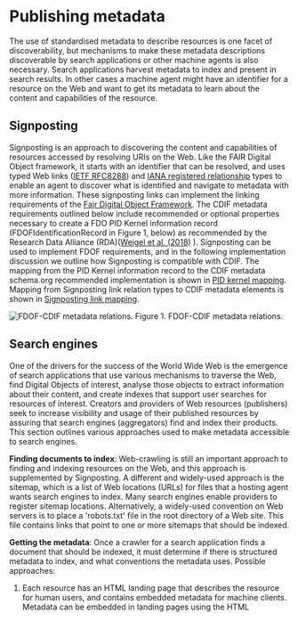 # Publishing metadata

The use of standardised metadata to describe resources is one facet of discoverability, but mechanisms to make these metadata descriptions discoverable by search applications or other machine agents is also necessary. Search applications harvest metadata to index and present in search results. In other cases a machine agent might have an identifier for a resource on the Web and want to get its metadata to learn about the content and capabilities of the resource.

## Signposting
Signposting is an approach to discovering the content and capabilities of resources accessed by resolving URIs on the Web. Like the FAIR Digital Object framework, it starts with an identifier that can be resolved, and uses typed Web links ([IETF RFC8288](https://datatracker.ietf.org/doc/html/rfc8288)) and [IANA registered relationship](https://www.iana.org/assignments/link-relations/link-relations.xhtml) types to enable an agent to discover what is identified and navigate to metadata with more information. These signposting links can implement the linking requirements of the [Fair Digital Object Framework](https://www.slideshare.net/hvdsomp/fair-signposting-a-kiss-approach-to-a-burning-issue). The CDIF metadata requirements outlined below include recommended or optional properties necessary to create a FDO PID Kernel information record (FDOFIdentificationRecord in Figure 1, below) as recommended by the Research Data Alliance (RDA)([Weigel et al. (2018)](https://doi.org/10.15497/RDA00031) ). Signposting can be used to implement FDOF requirements, and in the following implementation discussion we outline how Signposting is compatible with CDIF. The mapping from the PID Kernel information record to the CDIF metadata schema.org recommended implementation is shown in [PID kernel mapping](). Mapping from Signposting link relation types to CDIF metadata elements is shown in [Signposting link mapping]().

![FDOF-CDIF metadata relations.](./figures/fdof-cdif-relations.jpg)
Figure 1. FDOF-CDIF metadata relations.

## Search engines
One of the drivers for the success of the World Wide Web is the emergence of search applications that use various mechanisms to traverse the Web, find Digital Objects of interest, analyse those objects to extract information about their content, and create indexes that support user searches for resources of interest. Creators and providers of Web resources (publishers) seek to increase visibility and usage of their published resources by assuring that search engines (aggregators) find and index their products. This section outlines various approaches used to make metadata accessible to search engines.

**Finding documents to index**: Web-crawling is still an important approach to finding and indexing resources on the Web, and this approach is supplemented by Signposting. A different and widely-used approach is the sitemap, which is a list of Web locations (URLs) for files that a hosting agent wants search engines to index.  Many search engines enable providers to register sitemap locations. Alternatively, a widely-used convention on Web servers is to place a 'robots.txt' file in the root directory of a Web site. This file contains links that point to one or more sitemaps that should be indexed.

**Getting the metadata**: Once a crawler for a search application finds a document that should be indexed, it must determine if there is structured metadata to index, and what conventions the metadata uses. Possible approaches:

1. Each resource has an HTML landing page that describes the resource for human users, and contains embedded metadata for machine clients. Metadata can be embedded in landing pages using the HTML <script> element, in alignment with the Data on the Web Best Practices, specifically [section 8.2, Metadata](https://www.w3.org/TR/dwbp/#metadata) (See Example 1). This approach requires that each published resource has a human-readable landing page, intended to be the target of search by human users. Scripts are normally embedded in the <head> section of an HTML document. The <script> element has at minimum a 'type' attribute that provides a MIME-type specifying the type of script. Example 1.
![example1](./figures/ex1-jsonldembededinhtml.jpg)
Example 1. A JSON-LD metadata object embedded as a script in an HTML document.

2. Metadata can be embedded in the HTML <head> section of a landing page using HTML <meta> elements, which have a 'name' attribute that can be used to identify different metadata properties (see Example 2). This approach has been implemented by some off-the-shelf repository software (e.g. Dataverse). The HTML <meta> elements are intended to describe the HTML document that contains the [<meta> element](https://www.w3.org/TR/2011/WD-html5-author-20110809/the-meta-element.html), not some external resource that the Web page is about. CDIF recommends against this approach and suggests using the script approach (No 1 in this list) instead because that is more widely used and allows richer metadata content to be included. 
![example2](./figures/ex2-htmlmetatags.jpg)
Example 2. HTML meta tags with metadata about a resource.

3. Metadata can be linked from the landing page using the HTML <link> element in the <head> section to provide a Web locator (URL) that can be used to retrieve a full metadata document about the described resource. The link element has the "rel='describedby'" attribute to indicate that the link is to metadata; a 'type' attribute to provide the MIME type of the target metadata record; and optionally a 'profile' attribute to identify specific metadata conventions. Note that multiple links could be provided to different metadata views, e.g. a CDIF record, a PID Kernel record, a FDOFidentifierRecord, etc. This approach depends on Web-crawlers to identify and follow these links to get the metadata that the provider wants indexed. This is one of the [Signposting approaches](https://signposting.org/).

4. The server providing the resource can be configured to include <link> elements in the [HTTP response header](https://tools.ietf.org/html/rfc8288) that indicate the location of machine-actionable metadata describing the subject of the URL target. As in the HTML link approach, these links would have a "rel='describedby'" attribute to indicate that the link is to metadata, a 'type' attribute to provide the MIME type of the target metadata record, and optionally a 'profile' attribute to identify specific metadata conventions. The advantage of this approach is that the HTTP response header links can be provided for any resource that has an HTTP URL, so links to metadata can be accessed for non-textual resources that do not have an associated HTML landing page. If the download size for the resource is large, a client can use the HTTP 'head' request to access this header information without downloading the [entire file](https://tools.ietf.org/html/rfc7231#section-4.3.2). This approach would enable indexing of large resource collections that have a single landing page, but for which the individual resources do not have a landing page, e.g. a STAC catalogue. The downside is that many client applications do not use the [HTTP header information](https://www.w3.org/TR/ldp-bp/#use-case-2-providing-metadata-in-both-http-headers-and-html-body). This is a second Signposting approach. CDIF recommends this approach for resources that do not have landing pages; see [implementation recommendations](tbd).

5. A sitemap can point directly to metadata documents in formats that the search engine can parse. With the basic sitemap XML schema, all metadata would need to conform to a single profile. In the implementation section below, the CDIF proposes using an extension to the sitemap scheme that allows labelled links to the indexing targets.

6. Another option is for the sitemap to provide a URL that retrieves a document containing a collection of metadata records, something like the US Government Data.gov [Project Open Data Catalog](https://project-open-data.cio.gov/v1.1/schema/catalog.json), or [Ocean Info Hub graph first approach](https://book.oceaninfohub.org/indexing/graphpub.html), with individual records providing CDIF profile metadata.

## How do harvesters know where to look?
- Publishers register metadata services with a harvester, e.g. by providing a URL to GET a sitemap or other metadata catalogue document, e.g. an [OpenGeospatial Consortium (OGC) Record collection (catalogue)](https://docs.ogc.org/DRAFTS/20-004.html#sc_record-collection-overview). 
- Server robots.txt has link to sitemap.xml file; The sitemap.xml lists Web locations that a crawler should
index.

Once the harvester has a URL for a location to index, how do they know where the metadata is relative to that location? Possible approaches:

- Try a [HTTP HEAD request](https://www.rfc-editor.org/rfc/rfc9110#HEAD) on the URL and inspect. If the Content-Type header value is a known metadata type and profile, then the URL will get a document containing a single metadata record that can be indexed. Failing that, the client can look for links in the HTTP response header; if there is a link with rel='describedby', with a known type and profile, get the content at that link. 
- GET the content at the URL. Look for a <script> element with a known type and profile. Failing that, look for elements with rel='describedby' and a known type and profile, then get the content at that link. This general procedure can be simplified if the sitemap or other catalogue the harvester is iterating through
provides labelled links.

## What does the harvester do with the metadata?

There are many possible approaches a client application could use to extract the information it needs from a metadata record. The simplest and likely most accurate approach is for the metadata to conform to a profile that the application is programmed to parse, and to communicate that profile conformance to the application. This entails two requirements. The profile must be documented in a way that allows software developers to write code to parse metadata conforming to the profile, and the profile must have an identifier that can be used to assert conformance.

- The use of <script> or <link> elements (in the HTTP or HTML header) allows metadata to be offered following multiple specifications with the 'type' and 'profile' attributes used to identify the [particular conventions](https://www.w3.org/TR/dx-prof-conneg/#dfn-profile) (Example 3). Minimally, the metadata record should assert the specification used to generate the record in a metadata property.
![example3](./figures/ex3-scriptwithtype.jpg)
Example 3. Script with a type parameter in the MIME-type string